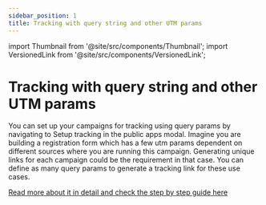 ```yaml
---
sidebar_position: 1
title: Tracking with query string and other UTM params
---
```


import Thumbnail from '@site/src/components/Thumbnail';
import VersionedLink from '@site/src/components/VersionedLink';

# Tracking with query string and other UTM params

You can set up your campaigns for tracking using query params by navigating to Setup tracking in the public apps modal. Imagine you are building a registration form which has a few utm params dependent on different sources where you are running this campaign. Generating unique links for each campaign could be the requirement in that case. You can define as many query params to generate a tracking link for these use cases.

[Read more about it in detail and check the step by step guide here](/public-and-embed-sharing-options/#setting-up-tracking-using-query-params)